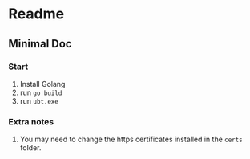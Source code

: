 # Readme

## Minimal Doc

### Start
1. Install Golang
2. run ```go build```
3. run ```ubt.exe```

### Extra notes
1. You may need to change the https certificates installed in the ```certs``` folder.